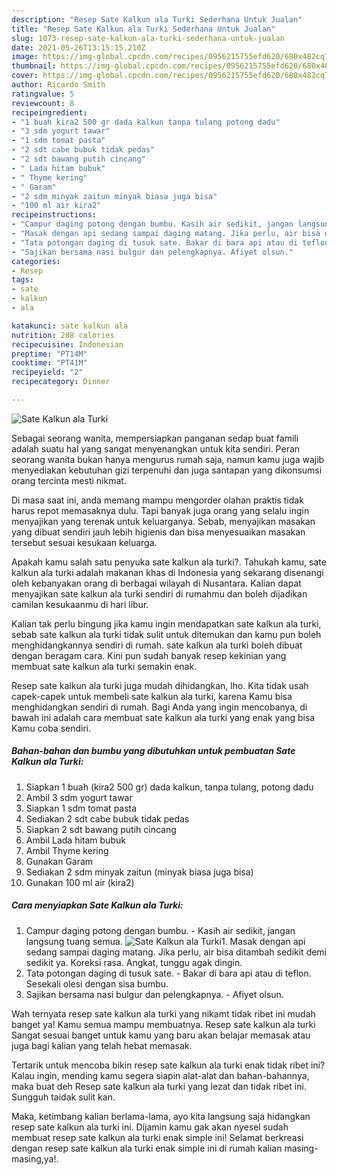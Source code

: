 ```yaml
---
description: "Resep Sate Kalkun ala Turki Sederhana Untuk Jualan"
title: "Resep Sate Kalkun ala Turki Sederhana Untuk Jualan"
slug: 1073-resep-sate-kalkun-ala-turki-sederhana-untuk-jualan
date: 2021-05-26T13:15:15.210Z
image: https://img-global.cpcdn.com/recipes/0956215755efd620/680x482cq70/sate-kalkun-ala-turki-foto-resep-utama.jpg
thumbnail: https://img-global.cpcdn.com/recipes/0956215755efd620/680x482cq70/sate-kalkun-ala-turki-foto-resep-utama.jpg
cover: https://img-global.cpcdn.com/recipes/0956215755efd620/680x482cq70/sate-kalkun-ala-turki-foto-resep-utama.jpg
author: Ricardo Smith
ratingvalue: 5
reviewcount: 8
recipeingredient:
- "1 buah kira2 500 gr dada kalkun tanpa tulang potong dadu"
- "3 sdm yogurt tawar"
- "1 sdm tomat pasta"
- "2 sdt cabe bubuk tidak pedas"
- "2 sdt bawang putih cincang"
- " Lada hitam bubuk"
- " Thyme kering"
- " Garam"
- "2 sdm minyak zaitun minyak biasa juga bisa"
- "100 ml air kira2"
recipeinstructions:
- "Campur daging potong dengan bumbu. Kasih air sedikit, jangan langsung tuang semua."
- "Masak dengan api sedang sampai daging matang. Jika perlu, air bisa ditambah sedikit demi sedikit ya. Koreksi rasa. Angkat, tunggu agak dingin."
- "Tata potongan daging di tusuk sate. Bakar di bara api atau di teflon. Sesekali olesi dengan sisa bumbu."
- "Sajikan bersama nasi bulgur dan pelengkapnya. Afiyet olsun."
categories:
- Resep
tags:
- sate
- kalkun
- ala

katakunci: sate kalkun ala 
nutrition: 288 calories
recipecuisine: Indonesian
preptime: "PT14M"
cooktime: "PT41M"
recipeyield: "2"
recipecategory: Dinner

---
```



![Sate Kalkun ala Turki](https://img-global.cpcdn.com/recipes/0956215755efd620/680x482cq70/sate-kalkun-ala-turki-foto-resep-utama.jpg)

Sebagai seorang wanita, mempersiapkan panganan sedap buat famili adalah suatu hal yang sangat menyenangkan untuk kita sendiri. Peran seorang  wanita bukan hanya mengurus rumah saja, namun kamu juga wajib menyediakan kebutuhan gizi terpenuhi dan juga santapan yang dikonsumsi orang tercinta mesti nikmat.

Di masa  saat ini, anda memang mampu mengorder olahan praktis tidak harus repot memasaknya dulu. Tapi banyak juga orang yang selalu ingin menyajikan yang terenak untuk keluarganya. Sebab, menyajikan masakan yang dibuat sendiri jauh lebih higienis dan bisa menyesuaikan masakan tersebut sesuai kesukaan keluarga. 



Apakah kamu salah satu penyuka sate kalkun ala turki?. Tahukah kamu, sate kalkun ala turki adalah makanan khas di Indonesia yang sekarang disenangi oleh kebanyakan orang di berbagai wilayah di Nusantara. Kalian dapat menyajikan sate kalkun ala turki sendiri di rumahmu dan boleh dijadikan camilan kesukaanmu di hari libur.

Kalian tak perlu bingung jika kamu ingin mendapatkan sate kalkun ala turki, sebab sate kalkun ala turki tidak sulit untuk ditemukan dan kamu pun boleh menghidangkannya sendiri di rumah. sate kalkun ala turki boleh dibuat dengan beragam cara. Kini pun sudah banyak resep kekinian yang membuat sate kalkun ala turki semakin enak.

Resep sate kalkun ala turki juga mudah dihidangkan, lho. Kita tidak usah capek-capek untuk membeli sate kalkun ala turki, karena Kamu bisa menghidangkan sendiri di rumah. Bagi Anda yang ingin mencobanya, di bawah ini adalah cara membuat sate kalkun ala turki yang enak yang bisa Kamu coba sendiri.

<!--inarticleads1-->

##### Bahan-bahan dan bumbu yang dibutuhkan untuk pembuatan Sate Kalkun ala Turki:

1. Siapkan 1 buah (kira2 500 gr) dada kalkun, tanpa tulang, potong dadu
1. Ambil 3 sdm yogurt tawar
1. Siapkan 1 sdm tomat pasta
1. Sediakan 2 sdt cabe bubuk tidak pedas
1. Siapkan 2 sdt bawang putih cincang
1. Ambil  Lada hitam bubuk
1. Ambil  Thyme kering
1. Gunakan  Garam
1. Sediakan 2 sdm minyak zaitun (minyak biasa juga bisa)
1. Gunakan 100 ml air (kira2)




<!--inarticleads2-->

##### Cara menyiapkan Sate Kalkun ala Turki:

1. Campur daging potong dengan bumbu. - Kasih air sedikit, jangan langsung tuang semua.
<img src="https://img-global.cpcdn.com/steps/27a57530b89f522f/160x128cq70/sate-kalkun-ala-turki-langkah-memasak-1-foto.jpg" alt="Sate Kalkun ala Turki">1. Masak dengan api sedang sampai daging matang. Jika perlu, air bisa ditambah sedikit demi sedikit ya. Koreksi rasa. Angkat, tunggu agak dingin.
1. Tata potongan daging di tusuk sate. - Bakar di bara api atau di teflon. Sesekali olesi dengan sisa bumbu.
1. Sajikan bersama nasi bulgur dan pelengkapnya. - Afiyet olsun.




Wah ternyata resep sate kalkun ala turki yang nikamt tidak ribet ini mudah banget ya! Kamu semua mampu membuatnya. Resep sate kalkun ala turki Sangat sesuai banget untuk kamu yang baru akan belajar memasak atau juga bagi kalian yang telah hebat memasak.

Tertarik untuk mencoba bikin resep sate kalkun ala turki enak tidak ribet ini? Kalau ingin, mending kamu segera siapin alat-alat dan bahan-bahannya, maka buat deh Resep sate kalkun ala turki yang lezat dan tidak ribet ini. Sungguh taidak sulit kan. 

Maka, ketimbang kalian berlama-lama, ayo kita langsung saja hidangkan resep sate kalkun ala turki ini. Dijamin kamu gak akan nyesel sudah membuat resep sate kalkun ala turki enak simple ini! Selamat berkreasi dengan resep sate kalkun ala turki enak simple ini di rumah kalian masing-masing,ya!.

